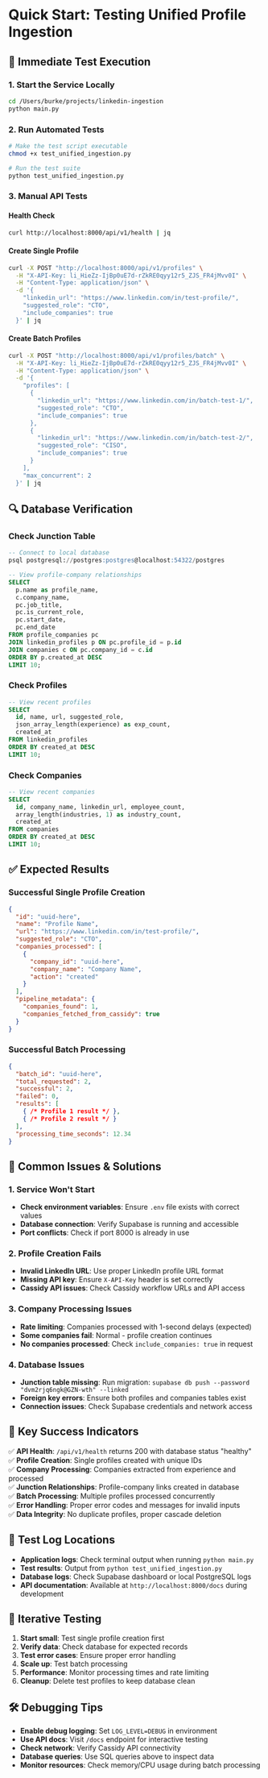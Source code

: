 # Quick Start: Testing Unified Profile Ingestion

## 🚀 Immediate Test Execution

### 1. Start the Service Locally
```bash
cd /Users/burke/projects/linkedin-ingestion
python main.py
```

### 2. Run Automated Tests
```bash
# Make the test script executable
chmod +x test_unified_ingestion.py

# Run the test suite
python test_unified_ingestion.py
```

### 3. Manual API Tests

#### Health Check
```bash
curl http://localhost:8000/api/v1/health | jq
```

#### Create Single Profile
```bash
curl -X POST "http://localhost:8000/api/v1/profiles" \
  -H "X-API-Key: li_HieZz-IjBp0uE7d-rZkRE0qyy12r5_ZJS_FR4jMvv0I" \
  -H "Content-Type: application/json" \
  -d '{
    "linkedin_url": "https://www.linkedin.com/in/test-profile/",
    "suggested_role": "CTO",
    "include_companies": true
  }' | jq
```

#### Create Batch Profiles
```bash
curl -X POST "http://localhost:8000/api/v1/profiles/batch" \
  -H "X-API-Key: li_HieZz-IjBp0uE7d-rZkRE0qyy12r5_ZJS_FR4jMvv0I" \
  -H "Content-Type: application/json" \
  -d '{
    "profiles": [
      {
        "linkedin_url": "https://www.linkedin.com/in/batch-test-1/",
        "suggested_role": "CTO",
        "include_companies": true
      },
      {
        "linkedin_url": "https://www.linkedin.com/in/batch-test-2/",
        "suggested_role": "CISO",
        "include_companies": true
      }
    ],
    "max_concurrent": 2
  }' | jq
```

## 🔍 Database Verification

### Check Junction Table
```sql
-- Connect to local database
psql postgresql://postgres:postgres@localhost:54322/postgres

-- View profile-company relationships
SELECT 
  p.name as profile_name,
  c.company_name,
  pc.job_title,
  pc.is_current_role,
  pc.start_date,
  pc.end_date
FROM profile_companies pc
JOIN linkedin_profiles p ON pc.profile_id = p.id  
JOIN companies c ON pc.company_id = c.id
ORDER BY p.created_at DESC
LIMIT 10;
```

### Check Profiles
```sql
-- View recent profiles
SELECT 
  id, name, url, suggested_role, 
  json_array_length(experience) as exp_count,
  created_at
FROM linkedin_profiles 
ORDER BY created_at DESC 
LIMIT 10;
```

### Check Companies  
```sql
-- View recent companies
SELECT 
  id, company_name, linkedin_url, employee_count,
  array_length(industries, 1) as industry_count,
  created_at
FROM companies 
ORDER BY created_at DESC 
LIMIT 10;
```

## ✅ Expected Results

### Successful Single Profile Creation
```json
{
  "id": "uuid-here",
  "name": "Profile Name",
  "url": "https://www.linkedin.com/in/test-profile/",
  "suggested_role": "CTO",
  "companies_processed": [
    {
      "company_id": "uuid-here",
      "company_name": "Company Name",
      "action": "created"
    }
  ],
  "pipeline_metadata": {
    "companies_found": 1,
    "companies_fetched_from_cassidy": true
  }
}
```

### Successful Batch Processing
```json
{
  "batch_id": "uuid-here",
  "total_requested": 2,
  "successful": 2,
  "failed": 0,
  "results": [
    { /* Profile 1 result */ },
    { /* Profile 2 result */ }
  ],
  "processing_time_seconds": 12.34
}
```

## 🚨 Common Issues & Solutions

### 1. Service Won't Start
- **Check environment variables**: Ensure `.env` file exists with correct values
- **Database connection**: Verify Supabase is running and accessible
- **Port conflicts**: Check if port 8000 is already in use

### 2. Profile Creation Fails
- **Invalid LinkedIn URL**: Use proper LinkedIn profile URL format
- **Missing API key**: Ensure `X-API-Key` header is set correctly
- **Cassidy API issues**: Check Cassidy workflow URLs and API access

### 3. Company Processing Issues
- **Rate limiting**: Companies processed with 1-second delays (expected)
- **Some companies fail**: Normal - profile creation continues
- **No companies processed**: Check `include_companies: true` in request

### 4. Database Issues
- **Junction table missing**: Run migration: `supabase db push --password "dvm2rjq6ngk@GZN-wth" --linked`
- **Foreign key errors**: Ensure both profiles and companies tables exist
- **Connection issues**: Check Supabase credentials and network access

## 🎯 Key Success Indicators

✅ **API Health**: `/api/v1/health` returns 200 with database status "healthy"  
✅ **Profile Creation**: Single profiles created with unique IDs  
✅ **Company Processing**: Companies extracted from experience and processed  
✅ **Junction Relationships**: Profile-company links created in database  
✅ **Batch Processing**: Multiple profiles processed concurrently  
✅ **Error Handling**: Proper error codes and messages for invalid inputs  
✅ **Data Integrity**: No duplicate profiles, proper cascade deletion  

## 📝 Test Log Locations

- **Application logs**: Check terminal output when running `python main.py`
- **Test results**: Output from `python test_unified_ingestion.py`
- **Database logs**: Check Supabase dashboard or local PostgreSQL logs
- **API documentation**: Available at `http://localhost:8000/docs` during development

## 🔄 Iterative Testing

1. **Start small**: Test single profile creation first
2. **Verify data**: Check database for expected records
3. **Test error cases**: Ensure proper error handling
4. **Scale up**: Test batch processing
5. **Performance**: Monitor processing times and rate limiting
6. **Cleanup**: Delete test profiles to keep database clean

## 🛠 Debugging Tips

- **Enable debug logging**: Set `LOG_LEVEL=DEBUG` in environment
- **Use API docs**: Visit `/docs` endpoint for interactive testing
- **Check network**: Verify Cassidy API connectivity
- **Database queries**: Use SQL queries above to inspect data
- **Monitor resources**: Check memory/CPU usage during batch processing
